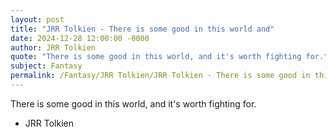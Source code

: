 ```yaml
---
layout: post
title: "JRR Tolkien - There is some good in this world and"
date: 2024-12-28 12:00:00 -0000
author: JRR Tolkien
quote: "There is some good in this world, and it's worth fighting for."
subject: Fantasy
permalink: /Fantasy/JRR Tolkien/JRR Tolkien - There is some good in this world and
---
```


There is some good in this world, and it's worth fighting for.

- JRR Tolkien
